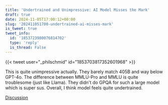 ```yaml
---
title: 'Undertrained and Unimpressive: AI Model Misses the Mark'
draft: true
date: 2024-11-05T17:00:12+00:00
slug: '202411051700-undertrained-ai-misses-mark'
is_tweet: true
tweet_info:
  id: '1853723980076814702'
  type: 'reply'
  is_thread: False
---
```




{{< tweet user="_philschmid" id="1853703817352601968" >}}

This is quite unimpressive actually. They barely match 405B and way below GPT-4o. The difference between MMLU-Pro and MMLU is quite troublesome (just like Llama). They didn't do GPQA for such a large model which is super sus. Overall, I think model feels quite undertrained.

[Discussion](https://x.com/sytelus/status/1853723980076814702)
